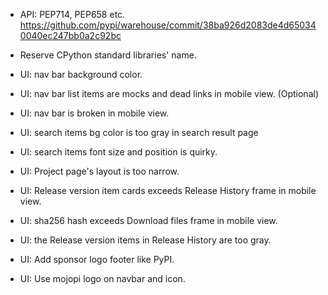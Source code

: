 - API: PEP714, PEP658 etc. https://github.com/pypi/warehouse/commit/38ba926d2083de4d650340040ec247bb0a2c92bc

- Reserve CPython standard libraries' name.

- UI: nav bar background color.
- UI: nav bar list items are mocks and dead links in mobile view. (Optional)
- UI: nav bar is broken in mobile view.
- UI: search items bg color is too gray in search result page
- UI: search items font size and position is quirky.
- UI: Project page's layout is too narrow.
- UI: Release version item cards exceeds Release History frame in mobile view.
- UI: sha256 hash exceeds Download files frame in mobile view.
- UI: the Release version items in Release History are too gray.
- UI: Add sponsor logo footer like PyPI.
- UI: Use mojopi logo on navbar and icon.